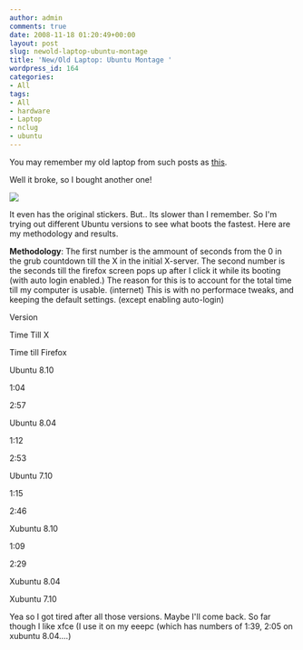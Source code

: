 ```yaml
---
author: admin
comments: true
date: 2008-11-18 01:20:49+00:00
layout: post
slug: newold-laptop-ubuntu-montage
title: 'New/Old Laptop: Ubuntu Montage '
wordpress_id: 164
categories:
- All
tags:
- All
- hardware
- Laptop
- nclug
- ubuntu
---
```


You may remember my old laptop from such posts as [this](https://xkyle.com/2007/01/20/compact-flash-replacement/).

Well it broke, so I bought another one!

[![](https://xkyle.com/wp-content/uploads/mm20.gif)](https://xkyle.com/wp-content/uploads/mm20.gif)

It even has the original stickers. But.. Its slower than I remember. So I'm trying out different Ubuntu versions to see what boots the fastest. Here are my methodology and results.

**Methodology**:
The first number is the ammount of seconds from the 0 in the grub countdown till the X in the initial X-server. The second number is the seconds till the firefox screen pops up after I click it while its booting (with auto login enabled.) The reason for this is to account for the total time till my computer is usable. (internet) This is with no performace tweaks, and keeping the default settings. (except enabling auto-login)










Version


Time Till X


Time till Firefox






Ubuntu 8.10


1:04


2:57






Ubuntu 8.04


1:12


2:53






Ubuntu 7.10


1:15


2:46






Xubuntu 8.10


1:09


2:29






Xubuntu 8.04










Xubuntu 7.10







Yea so I got tired after all those versions. Maybe I'll come back. So far though I like xfce (I use it on my eeepc (which has numbers of 1:39, 2:05 on xubuntu 8.04....)

